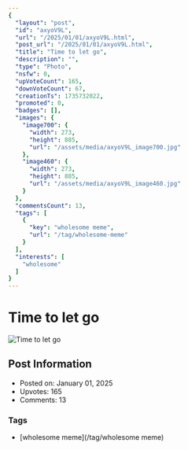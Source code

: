 ```yaml
---
{
  "layout": "post",
  "id": "axyoV9L",
  "url": "/2025/01/01/axyoV9L.html",
  "post_url": "/2025/01/01/axyoV9L.html",
  "title": "Time to let go",
  "description": "",
  "type": "Photo",
  "nsfw": 0,
  "upVoteCount": 165,
  "downVoteCount": 67,
  "creationTs": 1735732022,
  "promoted": 0,
  "badges": [],
  "images": {
    "image700": {
      "width": 273,
      "height": 885,
      "url": "/assets/media/axyoV9L_image700.jpg"
    },
    "image460": {
      "width": 273,
      "height": 885,
      "url": "/assets/media/axyoV9L_image460.jpg"
    }
  },
  "commentsCount": 13,
  "tags": [
    {
      "key": "wholesome meme",
      "url": "/tag/wholesome-meme"
    }
  ],
  "interests": [
    "wholesome"
  ]
}
---
```


# Time to let go

![Time to let go](/assets/media/axyoV9L_image700.jpg)

## Post Information

- Posted on: January 01, 2025
- Upvotes: 165
- Comments: 13

### Tags

- [wholesome meme](/tag/wholesome meme)
